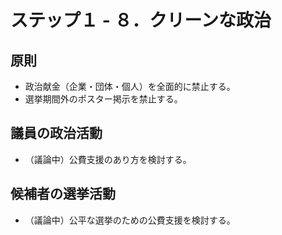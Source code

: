 # ステップ１ - ８．クリーンな政治

## 原則

*   政治献金（企業・団体・個人）を全面的に禁止する。
*   選挙期間外のポスター掲示を禁止する。

## 議員の政治活動

*   （議論中）公費支援のあり方を検討する。

## 候補者の選挙活動

*   （議論中）公平な選挙のための公費支援を検討する。